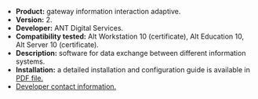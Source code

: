* **Product:** gateway information interaction adaptive.
* **Version:** 2.
* **Developer:** ANT Digital Services.
* **Compatibility tested:** Alt Workstation 10 (certificate), Alt Education 10, Alt Server 10 (certificate).
* **Description:** software for data exchange between different information systems.
* **Installation:** a detailed installation and configuration guide is available in [PDF file.](https://www.basealt.ru/fileadmin/user_upload/compatibility/instr/55dd9857b0a24fbb9c663ee03d6e93ac.pdf)
* [Developer contact information.](https://antds.ru/)


